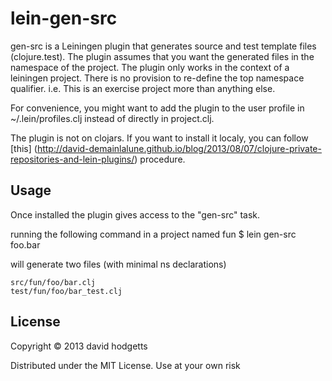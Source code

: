# lein-gen-src

 gen-src is a Leiningen plugin that generates source and test template files (clojure.test). The plugin assumes that you want the generated files in the namespace of the project. 
The plugin only works in the context of a leiningen project.
There is no provision to re-define the top namespace qualifier. i.e. This is an exercise project more than anything else.


For convenience, you might want to add the plugin to the user profile in ~/.lein/profiles.clj instead of directly in project.clj. 

The plugin is not on clojars. If you want to install it localy, you can follow [this] (http://david-demainlalune.github.io/blog/2013/08/07/clojure-private-repositories-and-lein-plugins/) procedure.


## Usage

Once installed the plugin gives access to the "gen-src" task.

running the following command in a project named fun
    $ lein gen-src foo.bar

will generate two files (with minimal ns declarations)

    src/fun/foo/bar.clj
    test/fun/foo/bar_test.clj



## License

Copyright © 2013 david hodgetts

Distributed under the MIT License. Use at your own risk
